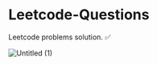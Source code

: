 # Leetcode-Questions
Leetcode problems solution. ✅

![Untitled (1)](https://github.com/lxmn22nov/Leetcode-Questions/assets/126524753/bd18118d-f78b-4f1c-b1aa-2ec1feead6c6)
